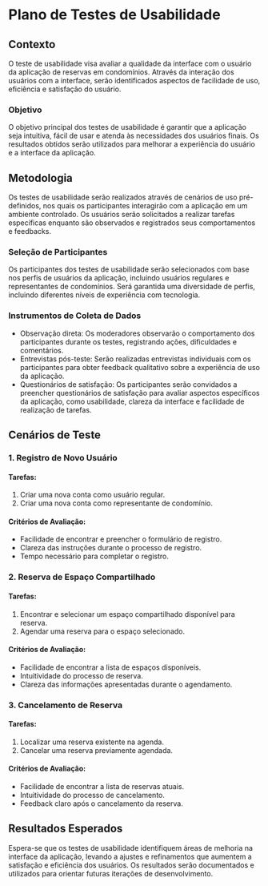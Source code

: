 # Plano de Testes de Usabilidade

## Contexto

O teste de usabilidade visa avaliar a qualidade da interface com o usuário da aplicação de reservas em condomínios. Através da interação dos usuários com a interface, serão identificados aspectos de facilidade de uso, eficiência e satisfação do usuário.

### Objetivo

O objetivo principal dos testes de usabilidade é garantir que a aplicação seja intuitiva, fácil de usar e atenda às necessidades dos usuários finais. Os resultados obtidos serão utilizados para melhorar a experiência do usuário e a interface da aplicação.

## Metodologia

Os testes de usabilidade serão realizados através de cenários de uso pré-definidos, nos quais os participantes interagirão com a aplicação em um ambiente controlado. Os usuários serão solicitados a realizar tarefas específicas enquanto são observados e registrados seus comportamentos e feedbacks.

### Seleção de Participantes

Os participantes dos testes de usabilidade serão selecionados com base nos perfis de usuários da aplicação, incluindo usuários regulares e representantes de condomínios. Será garantida uma diversidade de perfis, incluindo diferentes níveis de experiência com tecnologia.

### Instrumentos de Coleta de Dados

- Observação direta: Os moderadores observarão o comportamento dos participantes durante os testes, registrando ações, dificuldades e comentários.
- Entrevistas pós-teste: Serão realizadas entrevistas individuais com os participantes para obter feedback qualitativo sobre a experiência de uso da aplicação.
- Questionários de satisfação: Os participantes serão convidados a preencher questionários de satisfação para avaliar aspectos específicos da aplicação, como usabilidade, clareza da interface e facilidade de realização de tarefas.

## Cenários de Teste

### 1. Registro de Novo Usuário

#### Tarefas:
1. Criar uma nova conta como usuário regular.
2. Criar uma nova conta como representante de condomínio.

#### Critérios de Avaliação:
- Facilidade de encontrar e preencher o formulário de registro.
- Clareza das instruções durante o processo de registro.
- Tempo necessário para completar o registro.

### 2. Reserva de Espaço Compartilhado

#### Tarefas:
1. Encontrar e selecionar um espaço compartilhado disponível para reserva.
2. Agendar uma reserva para o espaço selecionado.

#### Critérios de Avaliação:
- Facilidade de encontrar a lista de espaços disponíveis.
- Intuitividade do processo de reserva.
- Clareza das informações apresentadas durante o agendamento.

### 3. Cancelamento de Reserva

#### Tarefas:
1. Localizar uma reserva existente na agenda.
2. Cancelar uma reserva previamente agendada.

#### Critérios de Avaliação:
- Facilidade de encontrar a lista de reservas atuais.
- Intuitividade do processo de cancelamento.
- Feedback claro após o cancelamento da reserva.

## Resultados Esperados

Espera-se que os testes de usabilidade identifiquem áreas de melhoria na interface da aplicação, levando a ajustes e refinamentos que aumentem a satisfação e eficiência dos usuários. Os resultados serão documentados e utilizados para orientar futuras iterações de desenvolvimento.
